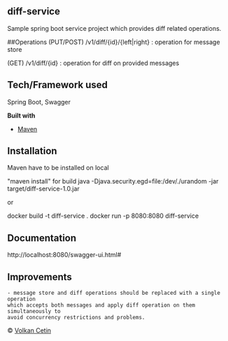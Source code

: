 ## diff-service
Sample spring boot service project which provides diff related operations.

##Operations
(PUT/POST) /v1/diff/{id}/{left|right}  : operation for message store
 
(GET) /v1/diff/{id}  : operation for diff on provided messages 

## Tech/Framework used
Spring Boot, Swagger

<b>Built with</b>
- [Maven](https://maven.apache.org/)

## Installation

Maven have to be installed on local

"maven install" for build
java -Djava.security.egd=file:/dev/./urandom  -jar target/diff-service-1.0.jar

or 

docker build -t diff-service .
docker run -p 8080:8080 diff-service

## Documentation
http://localhost:8080/swagger-ui.html#

## Improvements
    - message store and diff operations should be replaced with a single operation 
    which accepts both messages and apply diff operation on them simultaneously to
    avoid concurrency restrictions and problems.      
© [Volkan Cetin]()
